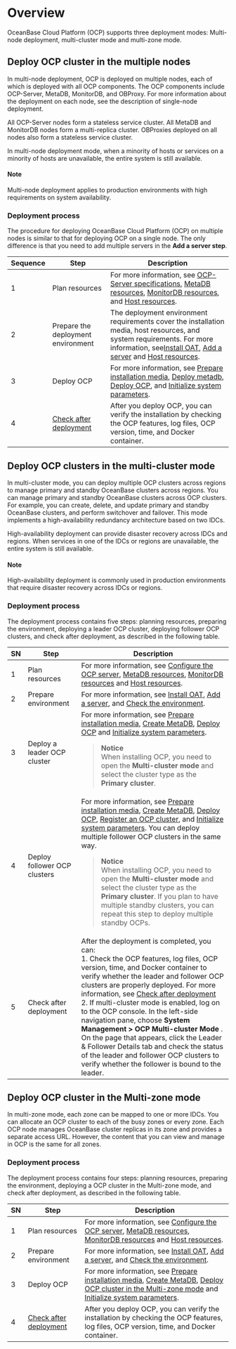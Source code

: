 # Overview

OceanBase Cloud Platform (OCP) supports three deployment modes: Multi-node deployment, multi-cluster mode and multi-zone mode.

## Deploy OCP cluster in the multiple nodes

In multi-node deployment, OCP is deployed on multiple nodes, each of which is deployed with all OCP components. The OCP components include OCP-Server, MetaDB, MonitorDB, and OBProxy. For more information about the deployment on each node, see the description of single-node deployment.

All OCP-Server nodes form a stateless service cluster. All MetaDB and MonitorDB nodes form a multi-replica cluster. OBProxies deployed on all nodes also form a stateless service cluster.

In multi-node deployment mode, when a minority of hosts or services on a minority of hosts are unavailable, the entire system is still available.

  <main id="notice" type='explain'>
    <h4>Note</h4>
    <p>Multi-node deployment applies to production environments with high requirements on system availability.</p>
  </main>

### Deployment process

The procedure for deploying OceanBase Cloud Platform (OCP) on multiple nodes is similar to that for deploying OCP on a single node. The only difference is that you need to add multiple servers in the **Add a server step**.

| Sequence |Step|Description  |
|----------|-----|--|
| 1        | Plan resources  | For more information, see [OCP-Server specifications](../300.deployment/100.planning-resources/100.planning-resources-of-single-node/100.ocp-server-specifications-single-node.md), [MetaDB resources](../300.deployment/100.planning-resources/100.planning-resources-of-single-node/200.metadb-resources-single-node.md), [MonitorDB resources](../300.deployment/100.planning-resources/100.planning-resources-of-single-node/300.monitordb-resources-single-node.md), and [Host resources](../300.deployment/100.planning-resources/100.planning-resources-of-single-node/400.prepare-host-single-node.md).  |
| 2        | Prepare the deployment environment                                    | The deployment environment requirements cover the installation media, host resources, and system requirements. For more information, see[Install OAT](../200.prepare-the-deployment-environment/100.install-oat.md), [Add a server](../200.prepare-the-deployment-environment/200.standardized-host.md) and [Host resources](../200.prepare-the-deployment-environment/300.environment-check.md).                                                   |
| 3        | Deploy OCP                                           | For more information, see [Prepare installation media](../300.deployment/200.deploying-ocp/100.deploying-a-single-point-of-ocp/100.prepare-installation-media-single-point.md), [Deploy metadb](../300.deployment/200.deploying-ocp/100.deploying-a-single-point-of-ocp/200.install-metadb-single-point.md), [Deploy OCP](../300.deployment/100.planning-resources/200.planning-resources-of-high-availability/300.monitordb-resources-multi-node.md), and [Initialize system parameters](../300.deployment/200.deploying-ocp/100.deploying-a-single-point-of-ocp/600.initialize-system-parameters-single-point.md). |
| 4        | [Check after deployment](../300.deployment/300.post-deployment-check.md) | After you deploy OCP, you can verify the installation by checking the OCP features, log files, OCP version, time, and Docker container.   |

## Deploy OCP clusters in the multi-cluster mode

In multi-cluster mode, you can deploy multiple OCP clusters across regions to manage primary and standby OceanBase clusters across regions. You can manage primary and standby OceanBase clusters across OCP clusters. For example, you can create, delete, and update primary and standby OceanBase clusters, and perform switchover and failover. This mode implements a high-availability redundancy architecture based on two IDCs.

High-availability deployment can provide disaster recovery across IDCs and regions. When services in one of the IDCs or regions are unavailable, the entire system is still available.

  <main id="notice" type='explain'>
    <h4>Note</h4>
    <p>High-availability deployment is commonly used in production environments that require disaster recovery across IDCs or regions. </p>
  </main>

### Deployment process

The deployment process contains five steps: planning resources, preparing the environment, deploying a leader OCP cluster, deploying follower OCP clusters, and check after deployment, as described in the following table.

| SN |Step | Description |
|----|---|---|
| 1  | Plan resources     | For more information, see [Configure the OCP server](../300.deployment/100.planning-resources/100.planning-resources-of-single-node/100.ocp-server-specifications-single-node.md), [MetaDB resources](../300.deployment/100.planning-resources/100.planning-resources-of-single-node/200.metadb-resources-single-node.md), [MonitorDB resources](../300.deployment/100.planning-resources/100.planning-resources-of-single-node/300.monitordb-resources-single-node.md) and [Host resources](../300.deployment/100.planning-resources/200.planning-resources-of-high-availability/400.prepare-host-multi-node.md). |
| 2  | Prepare environment   | For more information, see [Install OAT](../200.prepare-the-deployment-environment/100.install-oat.md), [Add a server](../200.prepare-the-deployment-environment/200.standardized-host.md), and [Check the environment](../200.prepare-the-deployment-environment/300.environment-check.md).  |
| 3  | Deploy a leader OCP cluster     | For more information, see [Prepare installation media](../300.deployment/200.deploying-ocp/200.deploying-a-high-availability-of-ocp/100.prepare-installation-media-high-availability.md), [Create MetaDB](../300.deployment/200.deploying-ocp/200.deploying-a-high-availability-of-ocp/200.install-metadb-high-availability.md), [Deploy OCP](../300.deployment/200.deploying-ocp/200.deploying-a-high-availability-of-ocp/300.install-ocp-high-availability.md) and [Initialize system parameters](../300.deployment/200.deploying-ocp/200.deploying-a-high-availability-of-ocp/600.initialize-system-parameters-high-availability.md). <blockquote>**Notice**</br>When installing OCP, you need to open the **Multi-cluster mode** and select the cluster type as the **Primary cluster**.</blockquote> |
| 4  | Deploy follower OCP clusters   | For more information, see [Prepare installation media](../300.deployment/200.deploying-ocp/200.deploying-a-high-availability-of-ocp/100.prepare-installation-media-high-availability.md), [Create MetaDB](../300.deployment/200.deploying-ocp/200.deploying-a-high-availability-of-ocp/200.install-metadb-high-availability.md), [Deploy OCP](../300.deployment/200.deploying-ocp/200.deploying-a-high-availability-of-ocp/300.install-ocp-high-availability.md), [Register an OCP cluster](../300.deployment/200.deploying-ocp/200.deploying-a-high-availability-of-ocp/500.register-an-ocp-cluster-high-availability.md), and [Initialize system parameters](../300.deployment/200.deploying-ocp/200.deploying-a-high-availability-of-ocp/600.initialize-system-parameters-high-availability.md).  You can deploy multiple follower OCP clusters in the same way.  <blockquote>**Notice**</br>When installing OCP, you need to open the **Multi-cluster mode** and select the cluster type as the **Primary cluster**. If you plan to have multiple standby clusters, you can repeat this step to deploy multiple standby OCPs.</blockquote> |
| 5  | Check after deployment | After the deployment is completed, you can:</br> 1. Check the OCP features, log files, OCP version, time, and Docker container to verify whether the leader and follower OCP clusters are properly deployed. For more information, see [Check after deployment](../300.deployment/300.post-deployment-check.md)  </br> 2. If multi-cluster mode is enabled, log on to the OCP console. In the left-side navigation pane, choose **System Management \> OCP Multi-cluster Mode** . On the page that appears, click the Leader \& Follower Details tab and check the status of the leader and follower OCP clusters to verify whether the follower is bound to the leader.    |

## Deploy OCP cluster in the Multi-zone mode

In multi-zone mode, each zone can be mapped to one or more IDCs. You can allocate an OCP cluster to each of the busy zones or every zone. Each OCP node manages OceanBase cluster replicas in its zone and provides a separate access URL. However, the content that you can view and manage in OCP is the same for all zones.

### Deployment process

The deployment process contains four steps: planning resources, preparing the environment, deploying a OCP cluster in the Multi-zone mode, and check after deployment, as described in the following table.

| SN |Step | Description |
|----|---|---|
| 1  | Plan resources     | For more information, see [Configure the OCP server](../300.deployment/100.planning-resources/100.planning-resources-of-single-node/100.ocp-server-specifications-single-node.md), [MetaDB resources](../300.deployment/100.planning-resources/100.planning-resources-of-single-node/200.metadb-resources-single-node.md), [MonitorDB resources](../300.deployment/100.planning-resources/100.planning-resources-of-single-node/300.monitordb-resources-single-node.md) and [Host resources](../300.deployment/100.planning-resources/200.planning-resources-of-high-availability/400.prepare-host-multi-node.md). |
| 2  | Prepare environment   | For more information, see [Install OAT](../200.prepare-the-deployment-environment/100.install-oat.md), [Add a server](../200.prepare-the-deployment-environment/200.standardized-host.md), and [Check the environment](../200.prepare-the-deployment-environment/300.environment-check.md).  |
| 3  | Deploy OCP  | For more information, see [Prepare installation media](../300.deployment/200.deploying-ocp/200.deploying-a-high-availability-of-ocp/100.prepare-installation-media-high-availability.md), [Create MetaDB](../300.deployment/200.deploying-ocp/200.deploying-a-high-availability-of-ocp/200.install-metadb-high-availability.md), [Deploy OCP cluster in the Multi-zone mode](../300.deployment/200.deploying-ocp/200.deploying-a-high-availability-of-ocp/300.install-ocp-high-availability.md) and [Initialize system parameters](../300.deployment/200.deploying-ocp/200.deploying-a-high-availability-of-ocp/600.initialize-system-parameters-high-availability.md). |
| 4 | [Check after deployment](../300.deployment/300.post-deployment-check.md) | After you deploy OCP, you can verify the installation by checking the OCP features, log files, OCP version, time, and Docker container.      |
